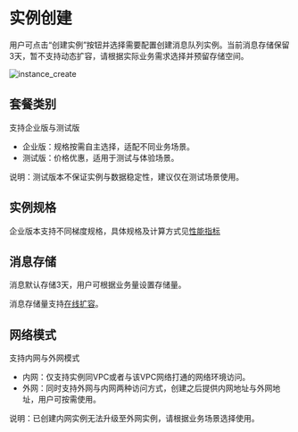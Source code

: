 # 实例创建

⽤户可点击“创建实例”按钮并选择需要配置创建消息队列实例。当前消息存储保留3天，暂不支持动态扩容，请根据实际业务需求选择并预留存储空间。

![instance_create](/rocketmq/images/instance_create.png)

## 套餐类别

支持企业版与测试版
* 企业版：规格按需自主选择，适配不同业务场景。
* 测试版：价格优惠，适用于测试与体验场景。

说明：测试版本不保证实例与数据稳定性，建议仅在测试场景使用。

## 实例规格

企业版本支持不同梯度规格，具体规格及计算方式见[性能指标](/rocketmq/capacity/index)

## 消息存储

消息默认存储3天，用户可根据业务量设置存储量。

消息存储量支持[在线扩容](/rocketmq/guide/instance/storage)。

## 网络模式

支持内网与外网模式
* 内网：仅支持实例同VPC或者与该VPC网络打通的网络环境访问。
* 外网：同时支持外网与内网两种访问方式，创建之后提供内网地址与外网地址，用户可按需使用。

说明：已创建内网实例无法升级至外网实例，请根据业务场景选择使用。